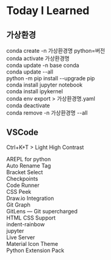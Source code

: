 # Today I Learned

## 가상환경

conda create -n 가상환경명 python=버전<br>
conda activate 가상환경명<br>
conda update -n base conda<br>
conda update --all<br>
python -m pip install --upgrade pip<br>
conda install jupyter notebook<br>
conda install ipykernel<br>
conda env export > 가상환경명.yaml<br>
conda deactivate<br>
conda remove -n 가상환경명 --all<br>

## VSCode

Ctrl+K+T > Light High Contrast

AREPL for python<br>
Auto Rename Tag<br>
Bracket Select<br>
Checkpoints<br>
Code Runner<br>
CSS Peek<br>
Draw.io Integration<br>
Git Graph<br>
GitLens — Git supercharged<br>
HTML CSS Support<br>
indent-rainbow<br>
jupyter<br>
Live Server<br>
Material Icon Theme<br>
Python Extension Pack<br>
